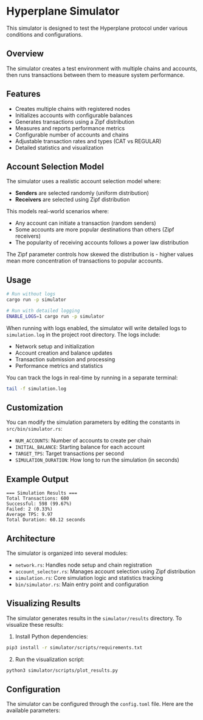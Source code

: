 # Hyperplane Simulator

This simulator is designed to test the Hyperplane protocol under various conditions and configurations.

## Overview

The simulator creates a test environment with multiple chains and accounts, then runs transactions between them to measure system performance.

## Features

- Creates multiple chains with registered nodes
- Initializes accounts with configurable balances
- Generates transactions using a Zipf distribution
- Measures and reports performance metrics
- Configurable number of accounts and chains
- Adjustable transaction rates and types (CAT vs REGULAR)
- Detailed statistics and visualization

## Account Selection Model

The simulator uses a realistic account selection model where:

- **Senders** are selected randomly (uniform distribution)
- **Receivers** are selected using Zipf distribution

This models real-world scenarios where:

- Any account can initiate a transaction (random senders)
- Some accounts are more popular destinations than others (Zipf receivers)
- The popularity of receiving accounts follows a power law distribution

The Zipf parameter controls how skewed the distribution is - higher values mean more concentration of transactions to popular accounts.

## Usage

```bash
# Run without logs
cargo run -p simulator

# Run with detailed logging
ENABLE_LOGS=1 cargo run -p simulator
```

When running with logs enabled, the simulator will write detailed logs to `simulation.log` in the project root directory. The logs include:

- Network setup and initialization
- Account creation and balance updates
- Transaction submission and processing
- Performance metrics and statistics

You can track the logs in real-time by running in a separate terminal:

```bash
tail -f simulation.log
```

## Customization

You can modify the simulation parameters by editing the constants in `src/bin/simulator.rs`:

- `NUM_ACCOUNTS`: Number of accounts to create per chain
- `INITIAL_BALANCE`: Starting balance for each account
- `TARGET_TPS`: Target transactions per second
- `SIMULATION_DURATION`: How long to run the simulation (in seconds)

## Example Output

```
=== Simulation Results ===
Total Transactions: 600
Successful: 598 (99.67%)
Failed: 2 (0.33%)
Average TPS: 9.97
Total Duration: 60.12 seconds
```

## Architecture

The simulator is organized into several modules:

- `network.rs`: Handles node setup and chain registration
- `account_selector.rs`: Manages account selection using Zipf distribution
- `simulation.rs`: Core simulation logic and statistics tracking
- `bin/simulator.rs`: Main entry point and configuration

## Visualizing Results

The simulator generates results in the `simulator/results` directory. To visualize these results:

1. Install Python dependencies:

```bash
pip3 install -r simulator/scripts/requirements.txt
```

2. Run the visualization script:

```bash
python3 simulator/scripts/plot_results.py
```

## Configuration

The simulator can be configured through the `config.toml` file. Here are the available parameters:
